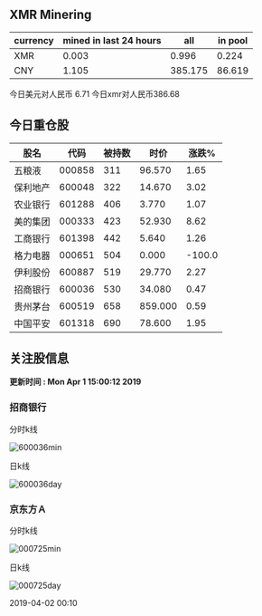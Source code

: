 ## XMR Minering

|currency|mined in last 24 hours|all|in pool|
|---|---|---|---|
|XMR|0.003|0.996|0.224|
|CNY|1.105|385.175|86.619|

今日美元对人民币 6.71	今日xmr对人民币386.68


## 今日重仓股 

|股名|代码|被持数|时价|涨跌%|
|---|---|---|---|---|
|五粮液|000858|311|96.570|1.65|
|保利地产|600048|322|14.670|3.02|
|农业银行|601288|406|3.770|1.07|
|美的集团|000333|423|52.930|8.62|
|工商银行|601398|442|5.640|1.26|
|格力电器|000651|504|0.000|-100.0|
|伊利股份|600887|519|29.770|2.27|
|招商银行|600036|530|34.080|0.47|
|贵州茅台|600519|658|859.000|0.59|
|中国平安|601318|690|78.600|1.95|

## 关注股信息
**更新时间 : Mon Apr  1 15:00:12 2019**
### 招商银行 
分时k线

![600036min](http://image.sinajs.cn/newchart/min/n/sh600036.gif)

日k线

![600036day](http://image.sinajs.cn/newchart/daily/n/sh600036.gif)

### 京东方Ａ 
分时k线

![000725min](http://image.sinajs.cn/newchart/min/n/sz000725.gif)

日k线

![000725day](http://image.sinajs.cn/newchart/daily/n/sz000725.gif)

2019-04-02 00:10
